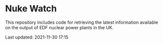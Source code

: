 # Nuke Watch

This repository includes code for retrieving the latest information available on the output of EDF nuclear power plants in the UK.

Last updated: 2021-11-30 17:15